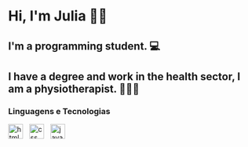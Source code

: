# Hi, I'm Julia 👋😁

## I'm a programming student. 💻

## I have a degree and work in the health sector, I am a physiotherapist. 👩🏽‍⚕️

### Linguagens e Tecnologias
<p>
      <img 
            align = "left"
            alt = "html"
            width="30px"
            style="padding-right: 10px;"
            src="https://cdn.jsdelivr.net/gh/devicons/devicon@latest/icons/html5/html5-original.svg" />
      <img 
            align = "left"
            alt = "css"
            width="30px"
            style="padding-right: 10px;"
            src="https://cdn.jsdelivr.net/gh/devicons/devicon@latest/icons/css3/css3-original.svg" />
            
<img 
            align = "left"
            alt = "javascript"
            width="30px"
            style="padding-right: 10px;"
            src="https://cdn.jsdelivr.net/gh/devicons/devicon@latest/icons/javascript/javascript-plain.svg" />
</p>

<!--
**j#ualencar95/jualencar95** is a ✨ _special_ ✨ repository because its `README.md` (this file) appears on your GitHub profile.

Here are some ideas to get you started:

- 🔭 I’m currently working on ...
- 🌱 I’m currently learning ...
- 👯 I’m looking to collaborate on ...
- 🤔 I’m looking for help with ...
- 💬 Ask me about ...
- 📫 How to reach me: ...
- 😄 Pronouns: ...
- ⚡ Fun fact: ...
-->
